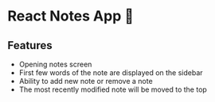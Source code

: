 # React Notes App 📝

## Features

- Opening notes screen
- First few words of the note are displayed on the sidebar
- Ability to add new note or remove a note
- The most recently modified note will be moved to the top
